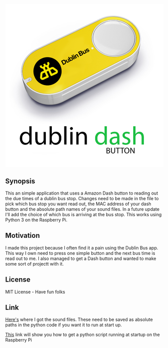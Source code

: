![alt tag](https://raw.githubusercontent.com/LifeOnAFarm/Dublin_Bus_Dash/master/pics/dash.png)


## Synopsis



This an simple application that uses a Amazon Dash button to reading out the due times of a dublin bus stop. Changes need to be made in the file to pick which bus stop you want read out, the MAC address of your dash button and the absolute path names of your sound files. In a future update I'll add the choice of which bus is arriving at the bus stop.
This works using Python 3
 on the Raspberry Pi.

## Motivation



I made this project because I often find it a pain using the Dublin Bus app. This way I own need to press one simple button and the next bus time is read out to me. I also managed to get a Dash button and wanted to make some sort of projectt with it.



## License



MIT License - Have fun folks



## Link



[Here's](https://evolution.voxeo.com/library/audio/prompts/) where I got the sound files. These need to be saved as absolute paths in the python code if you want it to run at start up.

[This](http://www.raspberrypi-spy.co.uk/2013/07/running-a-python-script-at-boot-using-cron/) link will show you how to get a python script running at startup on the Raspberry Pi